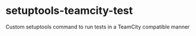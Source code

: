 setuptools-teamcity-test
========================

Custom setuptools command to run tests in a TeamCity compatible manner